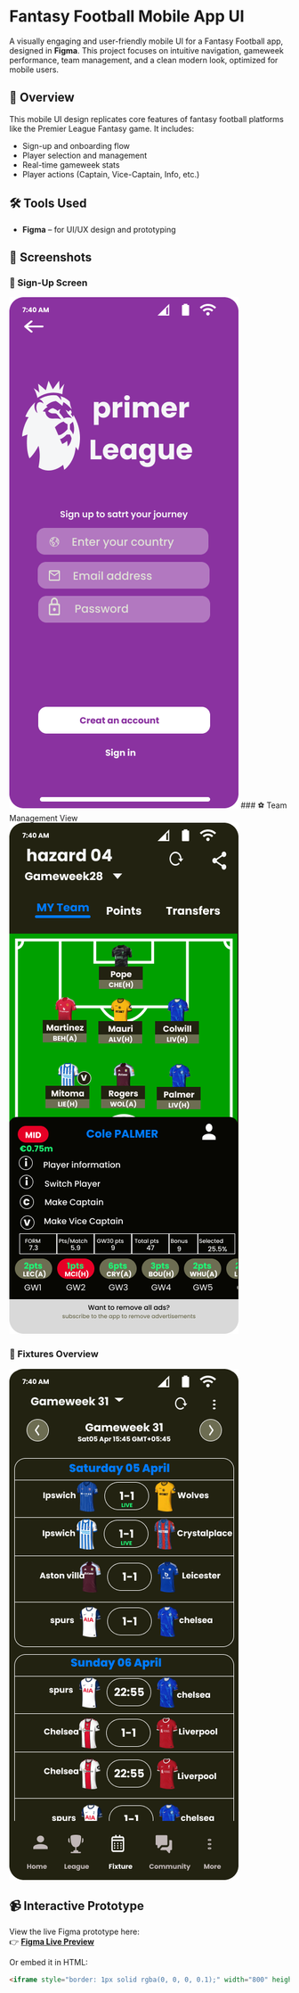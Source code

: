 # Fantasy Football Mobile App UI

A visually engaging and user-friendly mobile UI for a Fantasy Football app, designed in **Figma**. This project focuses on intuitive navigation, gameweek performance, team management, and a clean modern look, optimized for mobile users.

## 🎨 Overview

This mobile UI design replicates core features of fantasy football platforms like the Premier League Fantasy game. It includes:

- Sign-up and onboarding flow
- Player selection and management
- Real-time gameweek stats
- Player actions (Captain, Vice-Captain, Info, etc.)

## 🛠️ Tools Used

- **Figma** – for UI/UX design and prototyping

## 📸 Screenshots

### 🔐 Sign-Up Screen
![Sign-Up Screen](./sign-up-screen.png)    ### ⚽ Team Management View   ![Team Management](./team-management.png)

### 📅 Fixtures Overview
![Fixture View](./fixture-overview.png)


## 📹 Interactive Prototype

View the live Figma prototype here:  
👉 [**Figma Live Preview**](https://embed.figma.com/proto/KUQm4G7Se26wYDOsK2IBNE/Untitled?node-id=10-126&p=f&scaling=scale-down&content-scaling=fixed&page-id=6%3A52&starting-point-node-id=10%3A126&embed-host=share)

Or embed it in HTML:

```html
<iframe style="border: 1px solid rgba(0, 0, 0, 0.1);" width="800" height="450" src="https://embed.figma.com/proto/KUQm4G7Se26wYDOsK2IBNE/Untitled?node-id=10-126&p=f&scaling=scale-down&content-scaling=fixed&page-id=6%3A52&starting-point-node-id=10%3A126&embed-host=share" allowfullscreen></iframe>
